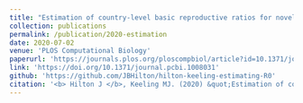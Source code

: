 ```yaml
---
title: "Estimation of country-level basic reproductive ratios for novel Coronavirus (SARS-CoV-2/COVID-19) using synthetic contact matrices"
collection: publications
permalink: /publication/2020-estimation
date: 2020-07-02
venue: 'PLOS Computational Biology'
paperurl: 'https://journals.plos.org/ploscompbiol/article?id=10.1371/journal.pcbi.1008031'
link: 'https://doi.org/10.1371/journal.pcbi.1008031'
github: 'https://github.com/JBHilton/hilton-keeling-estimating-R0'
citation: '<b> Hilton J </b>, Keeling MJ. (2020) &quot;Estimation of country-level basic reproductive ratios for novel Coronavirus (SARS-CoV-2/COVID-19) using synthetic contact matrices.&quot; <i>PLOS Computational Biology</i> 16(7): e1008031. https://doi.org/10.1371/journal.pcbi.1008031'
---
```

